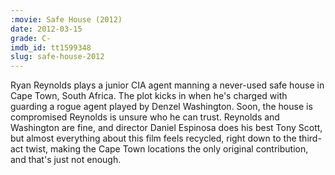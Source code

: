 ```yaml
---
:movie: Safe House (2012)
date: 2012-03-15
grade: C-
imdb_id: tt1599348
slug: safe-house-2012
---
```


Ryan Reynolds plays a junior CIA agent manning a never-used safe house in Cape Town, South Africa. The plot kicks in when he's charged with guarding a rogue agent played by Denzel Washington. Soon, the house is compromised Reynolds is unsure who he can trust. Reynolds and Washington are fine, and director Daniel Espinosa does his best Tony Scott, but almost everything about this film feels recycled, right down to the third-act twist, making the Cape Town locations the only original contribution, and that's just not enough.
